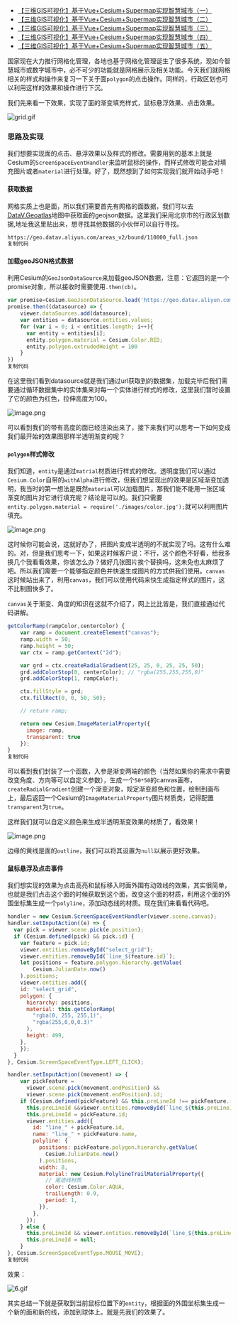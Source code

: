 - [【三维GIS可视化】基于Vue+Cesium+Supermap实现智慧城市（一）](https://juejin.cn/post/6953968499089735711)
- [【三维GIS可视化】基于Vue+Cesium+Supermap实现智慧城市（二）](https://juejin.cn/post/6955011037070360589)
- [【三维GIS可视化】基于Vue+Cesium+Supermap实现智慧城市（三）](https://juejin.cn/post/6958708504618237960)
- [【三维GIS可视化】基于Vue+Cesium+Supermap实现智慧城市（四）](https://juejin.cn/post/6965347246061649934)
- [【三维GIS可视化】基于Vue+Cesium+Supermap实现智慧城市（五）](https://juejin.cn/post/6969369288247361572)



国家现在大力推行网格化管理，各地也基于网格化管理诞生了很多系统，现如今智慧城市或数字城市中，必不可少的功能就是网格展示及相关功能。今天我们就网格相关的样式和操作来复习一下关于面`polygon`的点击操作。同样的，行政区划也可以利用这样的效果和操作进行下沉。

我们先来看一下效果，实现了面的渐变填充样式，鼠标悬浮效果、点击效果。

![grid.gif](https://p3-juejin.byteimg.com/tos-cn-i-k3u1fbpfcp/aade526c35914ce4b319be056980283b~tplv-k3u1fbpfcp-watermark.image)

### 思路及实现

我们想要实现面的点击、悬浮效果以及样式的修改。需要用到的基本上就是Cesium的`ScreenSpaceEventHandler`来监听鼠标的操作，而样式修改可能会对填充图片或者`material`进行处理。好了，既然想到了如何实现我们就开始动手吧！

#### 获取数据

网格实质上也是面，所以我们需要首先有网格的面数据，我们可以去 [DataV.Geoatlas](http://datav.aliyun.com/tools/atlas/#&lat=30.332329214580188&lng=106.72278672066881&zoom=3.5)地图中获取面的geojson数据。这里我们采用北京市的行政区划数据,地址我这里贴出来，想寻找其他数据的小伙伴可以自行寻找。

```txt
https://geo.datav.aliyun.com/areas_v2/bound/110000_full.json
复制代码
```

#### 加载geoJSON格式数据

利用Cesium的`GeoJsonDataSource`来加载geoJSON数据，注意：它返回的是一个promise对象，所以接收时需要使用`.then(cb)`。

```js
var promise=Cesium.GeoJsonDataSource.load('https://geo.datav.aliyun.com/areas_v2/bound/110000_full.json')
promise.then((datasource) => {
    viewer.dataSources.add(datasource);
    var entities = datasource.entities.values;
    for (var i = 0; i < entities.length; i++){
      var entity = entities[i];
      entity.polygon.material = Cesium.Color.RED;
      entity.polygon.extrudedHeight = 100
    }
})
复制代码
```

在这里我们看到datasource就是我们通过url获取到的数据集，加载完毕后我们需要通过循环数据集中的实体集来对每一个实体进行样式的修改，这里我们暂时设置了它的颜色为红色，拉伸高度为100。

![image.png](https://p1-juejin.byteimg.com/tos-cn-i-k3u1fbpfcp/b4e9e1de45ba445880effd74e7769dab~tplv-k3u1fbpfcp-watermark.image)

可以看到我们的带有高度的面已经渲染出来了，接下来我们可以思考一下如何变成我们最开始的效果图那样半透明渐变的呢？

#### `polygon`样式修改

我们知道，`entity`是通过`matrial`材质进行样式的修改。透明度我们可以通过`Cesium.Color`自带的`withAlpha`进行修改，但我们想呈现出的效果是区域渐变加透明，我当时的第一想法是既然`material`可以加载图片，那我们能不能用一张区域渐变的图片对它进行填充呢？结论是可以的。我们只需要`           entity.polygon.material = require('./images/color.jpg');`就可以利用图片填充。

![image.png](https://p1-juejin.byteimg.com/tos-cn-i-k3u1fbpfcp/9c1500f8080d4aa3b4f7458f7a931c3c~tplv-k3u1fbpfcp-watermark.image)

这时候你可能会说，这就好办了，把图片变成半透明的不就实现了吗。这有什么难的。对，但是我们思考一下，如果这时候客户说：不行，这个颜色不好看，给我多换几个我看看效果，你该怎么办？做好几张图片挨个替换吗，这未免也太麻烦了吧。所以我们需要一个能够指定颜色并快速生成图片的方式供我们使用。`canvas`这时候站出来了，利用`canvas`，我们可以使用代码来快生成指定样式的图片，这不比制图快多了。

`canvas`关于渐变、角度的知识在这就不介绍了，网上比比皆是，我们直接通过代码讲解。

```js
getColorRamp(rampColor,centerColor) {
    var ramp = document.createElement("canvas");
    ramp.width = 50;
    ramp.height = 50;
    var ctx = ramp.getContext("2d");

    var grd = ctx.createRadialGradient(25, 25, 0, 25, 25, 50);
    grd.addColorStop(0, centerColor); // "rgba(255,255,255,0)"
    grd.addColorStop(1, rampColor);

    ctx.fillStyle = grd;
    ctx.fillRect(0, 0, 50, 50);

    // return ramp;

    return new Cesium.ImageMaterialProperty({
      image: ramp,
      transparent: true
    });
}
复制代码
```

可以看到我们封装了一个函数，入参是渐变两端的颜色（当然如果你的需求中需要改变角度、方向等可以自定义参数），生成一个`50*50`的canvas画布，`createRadialGradient`创建一个渐变对象，规定渐变颜色和位置，绘制到画布上，最后返回一个Cesium的`ImageMaterialProperty`图片材质类，记得配置`transparent`为`true`。

这样我们就可以自定义颜色来生成半透明渐变效果的材质了，看效果！

![image.png](https://p1-juejin.byteimg.com/tos-cn-i-k3u1fbpfcp/75a5a24c5f554b798c3fb2c8f8eb2320~tplv-k3u1fbpfcp-watermark.image)

边缘的黄线是面的`outline`，我们可以将其设置为`null`以展示更好效果。

#### 鼠标悬浮及点击事件

我们想实现的效果为点击高亮和鼠标移入时面外围有动效线的效果，其实很简单，也就是我们点击这个面的时候获取到这个面，改变这个面的材质，利用这个面的外围坐标集生成一个`polyline`，添加动态线的材质。现在我们来看看代码吧。

```js
handler = new Cesium.ScreenSpaceEventHandler(viewer.scene.canvas);
handler.setInputAction((e) => {
  var pick = viewer.scene.pick(e.position);
  if (Cesium.defined(pick) && pick.id) {
    var feature = pick.id;
    viewer.entities.removeById("select_grid");
    viewer.entities.removeById(`line_${feature.id}`);
    let positions = feature.polygon.hierarchy.getValue(
        Cesium.JulianDate.now()
    ).positions;
    viewer.entities.add({
    id: "select_grid",
    polygon: {
      hierarchy: positions,
      material: this.getColorRamp(
        "rgba(0, 255, 255,1)",
        "rgba(255,0,0,0.3)"
      ),
      height: 499,
    },
    });
  }
}, Cesium.ScreenSpaceEventType.LEFT_CLICK);

handler.setInputAction((movement) => {
    var pickFeature =
      viewer.scene.pick(movement.endPosition) &&
      viewer.scene.pick(movement.endPosition).id;
    if (Cesium.defined(pickFeature) && this.preLineId !== pickFeature.id) {
      this.preLineId &&viewer.entities.removeById(`line_${this.preLineId}`);
      this.preLineId = pickFeature.id;
      viewer.entities.add({
        id: "line_" + pickFeature.id,
        name: "line_" + pickFeature.name,
        polyline: {
          positions: pickFeature.polygon.hierarchy.getValue(
            Cesium.JulianDate.now()
          ).positions,
          width: 8,
          material: new Cesium.PolylineTrailMaterialProperty({
            // 尾迹线材质
            color: Cesium.Color.AQUA,
            trailLength: 0.9,
            period: 1,
          }),
        },
      });
    } else {
      this.preLineId && viewer.entities.removeById(`line_${this.preLineId}`);
      this.preLineId = null;
    }
}, Cesium.ScreenSpaceEventType.MOUSE_MOVE);
复制代码
```

效果：

![6.gif](https://p6-juejin.byteimg.com/tos-cn-i-k3u1fbpfcp/c23f4fb6f1704739b9a1ddf1a1cb8eaf~tplv-k3u1fbpfcp-watermark.image)

其实总结一下就是获取到当前鼠标位置下的`entity`，根据面的外围坐标集生成一个新的面和新的线，添加到球体上。就是先我们的效果了。